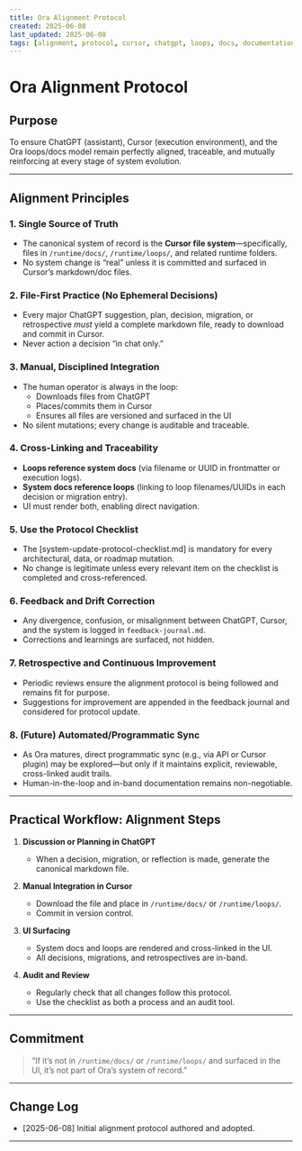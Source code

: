 ```yaml
---
title: Ora Alignment Protocol
created: 2025-06-08
last_updated: 2025-06-08
tags: [alignment, protocol, cursor, chatgpt, loops, docs, documentation]
---
```


# Ora Alignment Protocol

## Purpose

To ensure ChatGPT (assistant), Cursor (execution environment), and the Ora loops/docs model remain perfectly aligned, traceable, and mutually reinforcing at every stage of system evolution.

---

## Alignment Principles

### 1. Single Source of Truth

- The canonical system of record is the **Cursor file system**—specifically, files in `/runtime/docs/`, `/runtime/loops/`, and related runtime folders.
- No system change is “real” unless it is committed and surfaced in Cursor’s markdown/doc files.

### 2. File-First Practice (No Ephemeral Decisions)

- Every major ChatGPT suggestion, plan, decision, migration, or retrospective *must* yield a complete markdown file, ready to download and commit in Cursor.
- Never action a decision “in chat only.”

### 3. Manual, Disciplined Integration

- The human operator is always in the loop:  
    - Downloads files from ChatGPT  
    - Places/commits them in Cursor  
    - Ensures all files are versioned and surfaced in the UI
- No silent mutations; every change is auditable and traceable.

### 4. Cross-Linking and Traceability

- **Loops reference system docs** (via filename or UUID in frontmatter or execution logs).
- **System docs reference loops** (linking to loop filenames/UUIDs in each decision or migration entry).
- UI must render both, enabling direct navigation.

### 5. Use the Protocol Checklist

- The [system-update-protocol-checklist.md] is mandatory for every architectural, data, or roadmap mutation.
- No change is legitimate unless every relevant item on the checklist is completed and cross-referenced.

### 6. Feedback and Drift Correction

- Any divergence, confusion, or misalignment between ChatGPT, Cursor, and the system is logged in `feedback-journal.md`.
- Corrections and learnings are surfaced, not hidden.

### 7. Retrospective and Continuous Improvement

- Periodic reviews ensure the alignment protocol is being followed and remains fit for purpose.
- Suggestions for improvement are appended in the feedback journal and considered for protocol update.

### 8. (Future) Automated/Programmatic Sync

- As Ora matures, direct programmatic sync (e.g., via API or Cursor plugin) may be explored—but only if it maintains explicit, reviewable, cross-linked audit trails.
- Human-in-the-loop and in-band documentation remains non-negotiable.

---

## Practical Workflow: Alignment Steps

1. **Discussion or Planning in ChatGPT**  
    - When a decision, migration, or reflection is made, generate the canonical markdown file.

2. **Manual Integration in Cursor**  
    - Download the file and place in `/runtime/docs/` or `/runtime/loops/`.
    - Commit in version control.

3. **UI Surfacing**  
    - System docs and loops are rendered and cross-linked in the UI.
    - All decisions, migrations, and retrospectives are in-band.

4. **Audit and Review**  
    - Regularly check that all changes follow this protocol.
    - Use the checklist as both a process and an audit tool.

---

## Commitment

> “If it’s not in `/runtime/docs/` or `/runtime/loops/` and surfaced in the UI, it’s not part of Ora’s system of record.”

---

## Change Log

- [2025-06-08] Initial alignment protocol authored and adopted.

---
